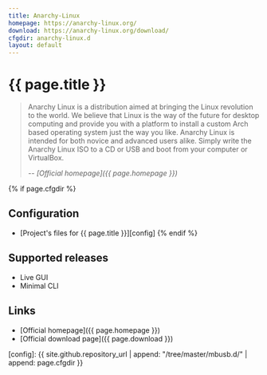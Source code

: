 ```yaml
---
title: Anarchy-Linux
homepage: https://anarchy-linux.org/
download: https://anarchy-linux.org/download/
cfgdir: anarchy-linux.d
layout: default
---
```


# {{ page.title }}

> Anarchy Linux is a distribution aimed at bringing the Linux revolution to the
> world. We believe that Linux is the way of the future for desktop computing and
> provide you with a platform to install a custom Arch based operating system
> just the way you like. Anarchy Linux is intended for both novice and advanced
> users alike. Simply write the Anarchy Linux ISO to a CD or USB and boot from
> your computer or VirtualBox.
>
> -- <cite markdown="1">[Official homepage]({{ page.homepage }})</cite>


{% if page.cfgdir %}
## Configuration

- [Project's files for {{ page.title }}][config]
{% endif %}


## Supported releases

- Live GUI
- Minimal CLI


## Links

- [Official homepage]({{ page.homepage }})
- [Official download page]({{ page.download }})

[config]: {{ site.github.repository_url | append: "/tree/master/mbusb.d/" | append: page.cfgdir }}
